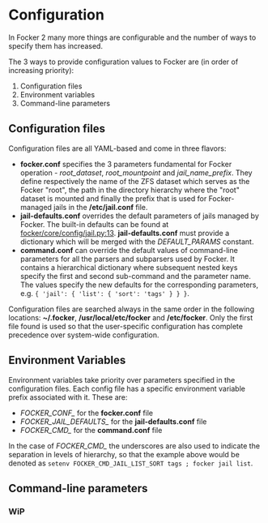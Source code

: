 # Configuration

In Focker 2 many more things are configurable and the number of ways to specify them has increased.

The 3 ways to provide configuration values to Focker are (in order of increasing priority):

1. Configuration files
2. Environment variables
3. Command-line parameters

## Configuration files

Configuration files are all YAML-based and come in three flavors:

- **focker.conf** specifies the 3 parameters fundamental for Focker operation - _root_dataset_, _root_mountpoint_ and _jail_name_prefix_. They define respectively the name of the ZFS dataset which serves as the Focker "root", the path in the directory hierarchy where the "root" dataset is mounted and finally the prefix that is used for Focker-managed jails in the **/etc/jail.conf** file.
- **jail-defaults.conf** overrides the default parameters of jails managed by Focker. The built-in defaults can be found at [focker/core/config/jail.py:13](../../focker/core/config/jail.py#L13). **jail-defaults.conf** must provide a dictionary which will be merged with the _DEFAULT_PARAMS_ constant.
- **command.conf** can override the default values of command-line parameters for all the parsers and subparsers used by Focker. It contains a hierarchical dictionary where subsequent nested keys specify the first and second sub-command and the parameter name. The values specify the new defaults for the corresponding parameters, e.g. `{ 'jail': { 'list': { 'sort': 'tags' } } }`.

Configuration files are searched always in the same order in the following locations: **~/.focker**, **/usr/local/etc/focker** and **/etc/focker**. Only the first file found is used so that the user-specific configuration has complete precedence over system-wide configuration.

## Environment Variables

Environment variables take priority over parameters specified in the configuration files. Each config file has a specific environment variable prefix associated with it. These are:

- _FOCKER_CONF&lowbar;_ for the **focker.conf** file
- _FOCKER_JAIL_DEFAULTS&lowbar;_ for the **jail-defaults.conf** file
- _FOCKER_CMD&lowbar;_ for the **command.conf** file

In the case of _FOCKER_CMD&lowbar;_ the underscores are also used to indicate the separation in levels of hierarchy, so that the example above would be denoted as `setenv FOCKER_CMD_JAIL_LIST_SORT tags ; focker jail list`.

## Command-line parameters

### WiP
